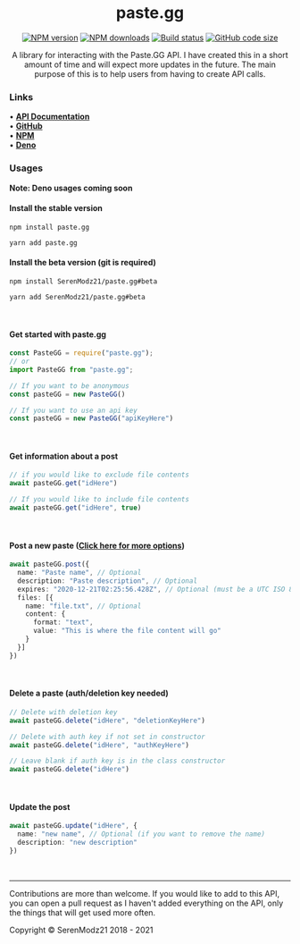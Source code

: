 <div align="center">
  <h1>paste.gg</h1>
  <a href="https://www.npmjs.com/package/paste.gg"><img src="https://img.shields.io/npm/v/paste.gg.svg?maxAge=3600" alt="NPM version" /></a>
  <a href="https://www.npmjs.com/package/paste.gg"><img src="https://img.shields.io/npm/dt/paste.gg.svg?maxAge=3600" alt="NPM downloads" /></a>
  <a href="https://github.com/SerenModz21/paste.gg/actions"><img src="https://github.com/SerenModz21/paste.gg/actions/workflows/codeql-analysis.yml/badge.svg" alt="Build status" /></a>
  <a href="https://github.com/SerenModz21/paste.gg"><img src="https://img.shields.io/github/languages/code-size/SerenModz21/paste.gg" alt="GitHub code size"></a>
  <br />
  <p style="max-width: 600px">
    A library for interacting with the Paste.GG API. I have created this in a short amount of time and will expect more updates in the future. The main purpose of this is to help users from having to create API calls.
  </p>
</div>


### Links

• **[API Documentation](https://github.com/ascclemens/paste/blob/master/api.md#api)** <br/>
• **[GitHub](https://github.com/SerenModz21/paste.gg)** <br/>
• **[NPM](https://www.npmjs.com/package/paste.gg)** <br/>
• **[Deno](https://deno.land/x/pastegg)** <br/>

### Usages

**Note: Deno usages coming soon**

#### Install the stable version
```
npm install paste.gg

yarn add paste.gg
```

#### Install the beta version (git is required)
```
npm install SerenModz21/paste.gg#beta

yarn add SerenModz21/paste.gg#beta
```
<br/>

#### Get started with paste.gg
```ts
const PasteGG = require("paste.gg");
// or
import PasteGG from "paste.gg";

// If you want to be anonymous
const pasteGG = new PasteGG()

// If you want to use an api key
const pasteGG = new PasteGG("apiKeyHere")
```
<br/>

#### Get information about a post
```ts
// if you would like to exclude file contents
await pasteGG.get("idHere")

// If you would like to include file contents
await pasteGG.get("idHere", true)
```
<br/>

#### Post a new paste ([Click here for more options](https://github.com/ascclemens/paste/blob/master/api.md#post-pastes))
```ts
await pasteGG.post({
  name: "Paste name", // Optional
  description: "Paste description", // Optional
  expires: "2020-12-21T02:25:56.428Z", // Optional (must be a UTC ISO 8601 string)
  files: [{
    name: "file.txt", // Optional
    content: {
      format: "text",
      value: "This is where the file content will go"
    }
  }]
})
```
<br/>

#### Delete a paste (auth/deletion key needed)
```ts
// Delete with deletion key
await pasteGG.delete("idHere", "deletionKeyHere")

// Delete with auth key if not set in constructor
await pasteGG.delete("idHere", "authKeyHere") 

// Leave blank if auth key is in the class constructor
await pasteGG.delete("idHere")
```
<br/>

#### Update the post
```ts
await pasteGG.update("idHere", {
  name: "new name", // Optional (if you want to remove the name)
  description: "new description"
})
```
<br />

---

Contributions are more than welcome. If you would like to add to this API, you can open a pull request as I haven't added everything on the API, only the things that will get used more often.

Copyright © SerenModz21 2018 - 2021
